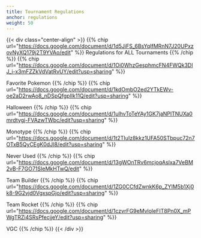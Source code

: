 ```yaml
---
title: Tournament Regulations
anchor: regulations
weight: 50
---
```

{{< div class="center-align" >}}
{{% chip url="https://docs.google.com/document/d/1d5JiFS_6BsYqIfMRnN7J20UPxzovNyXQ179j2T9YVAo/edit" %}}
Regulations for ALL Tournaments
{{% /chip %}}
{{% chip url="https://docs.google.com/document/d/1Oi0WhzGesphmcFN4FWQk3DlJ_i-x3mFZZkVdVatRvUY/edit?usp=sharing" %}}
Favorite Pokemon
{{% /chip %}} {{% chip url="https://docs.google.com/document/d/1kdOmbO2ed2YTkEWv-oe2aD2rwAo8_nDSpQfgplIk11Q/edit?usp=sharing" %}}
Halloween
{{% /chip %}}
{{% chip url="https://docs.google.com/document/d/1ulhvToTeYAy1GK7jaNPlTNUXa0mrdtygj-FVAzwTWbc/edit?usp=sharing" %}}
Monotype
{{% /chip %}}
{{% chip url="https://docs.google.com/document/d/1t2TIuIz8kkz1UFA50STbpuc72n7OTxB5QyCEgK0dJI8/edit?usp=sharing" %}}
Never Used
{{% /chip %}}
{{% chip url="https://docs.google.com/document/d/13gWOnTRv6mcjoqAslxa7VeBM2vB-F7GO71SIeMkHTwQ/edit" %}}
Team Builder
{{% /chip %}}
{{% chip url="https://docs.google.com/document/d/1ZG0CCfdZwnkK6p_ZYIM5b1Xj0k8-9G2vjd0VgxspGjo/edit?usp=sharing" %}}
Team Rocket
{{% /chip %}}
{{% chip url="https://docs.google.com/document/d/1czvrFG9eMvloleFIT8Pn0X_mPWgTRZi4SRsPfecjjeY/edit?usp=sharing" %}}
VGC
{{% /chip %}}
{{< /div >}}
